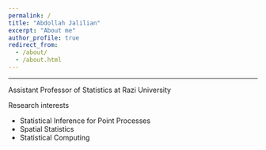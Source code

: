 ```yaml
---
permalink: /
title: "Abdollah Jalilian"
excerpt: "About me"
author_profile: true
redirect_from: 
  - /about/
  - /about.html
---
```


---

Assistant Professor of Statistics at Razi University

Research interests
* Statistical Inference for Point Processes
* Spatial Statistics
* Statistical Computing
